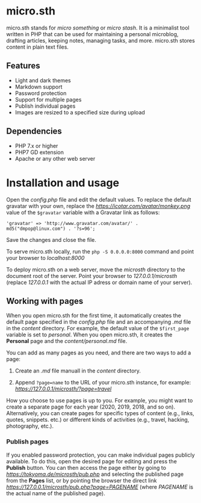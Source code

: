 # micro.sth

micro.sth stands for _micro something_ or _micro stash_. It is a minimalist tool written in PHP that can be used for maintaining a personal microblog, drafting articles, keeping notes, managing tasks, and more. micro.sth stores content in plain text files.

## Features

- Light and dark themes
- Markdown support
- Password protection
- Support for multiple pages
- Publish individual pages
- Images are resized to a specified size during upload

## Dependencies

- PHP 7.x or higher
- PHP7 GD extension
- Apache or any other web server

# Installation and usage

Open the _config.php_ file and edit the default values. To replace the default gravatar with your own, replace the _https://icotar.com/avatar/monkey.png_ value of the `$gravatar` variable with a Gravatar link as follows:

    'gravatar' => 'http://www.gravatar.com/avatar/' . md5("dmpop@linux.com") . '?s=96';

Save the changes and close the file.

To serve micro.sth locally, run the `php -S 0.0.0.0:8000` command and point your browser to *localhost:8000*

To deploy micro.sth on a web server, move the *microsth* directory to the document root of the server. Point your browser to *127.0.0.1/microsth* (replace *127.0.0.1* with the actual IP adress or domain name of your server).

## Working with pages

When you open micro.sth for the first time, it automatically creates the default page specified in the _config.php_ file and an accompanying _.md_ file in the _content_ directory. For example, the default value of the `$first_page` variable is set to _personal_. When you open micro.sth, it creates the **Personal** page and the _content/personal.md_ file.

You can add as many pages as you need, and there are two ways to add a page:

1. Create an _.md_ file manuall in the _content_ directory.

2. Append `?page=name` to the URL of your micro.sth instance, for example: *https://127.0.0.1/microsth/?page=travel* 

How you choose to use pages is up to you. For example, you might want to create a separate page for each year (2020, 2019, 2018, and so on). Alternatively, you can create pages for specific types of content (e.g., links, quotes, snippets. etc.) or different kinds of activities (e.g., travel, hacking, photography, etc.).

### Publish pages

If you enabled password protection, you can make individual pages publicly available. To do this, open the desired page for editing and press the **Publish** button. You can then access the page either by going to _https://tokyoma.de/microsth/pub.php_ and selecting the published page from the **Pages** list, or by pointing the browser the direct link _https://127.0.0.1/microsth/pub.php?page=PAGENAME_ (where _PAGENAME_ is the actual name of the published page).
